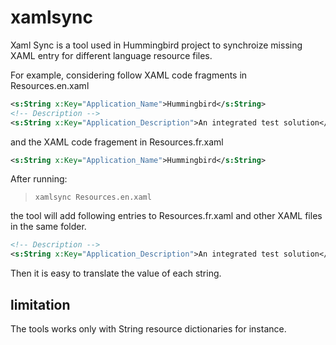 # xamlsync
Xaml Sync is a tool used in Hummingbird project to synchroize missing XAML entry for different language resource files.

For example, considering follow XAML code fragments in Resources.en.xaml
```xml
<s:String x:Key="Application_Name">Hummingbird</s:String>
<!-- Description -->
<s:String x:Key="Application_Description">An integrated test solution</s:String>
```

and the XAML code fragement in Resources.fr.xaml
```xml
<s:String x:Key="Application_Name">Hummingbird</s:String>
```
After running:
> `xamlsync Resources.en.xaml`

the tool will add following entries to Resources.fr.xaml and other XAML files in the same folder.
```xml
<!-- Description -->
<s:String x:Key="Application_Description">An integrated test solution</s:String> 
```
Then it is easy to translate the value of each string.

## limitation
The tools works only with String resource dictionaries for instance.

